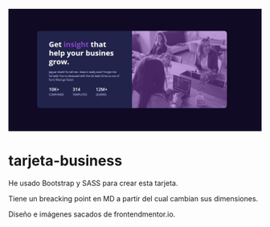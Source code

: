 ![](business-card.jpg)
# tarjeta-business

He usado Bootstrap y SASS para crear esta tarjeta. 

Tiene un breacking point en MD a partir del cual cambian sus dimensiones. 

Diseño e imágenes sacados de frontendmentor.io.

